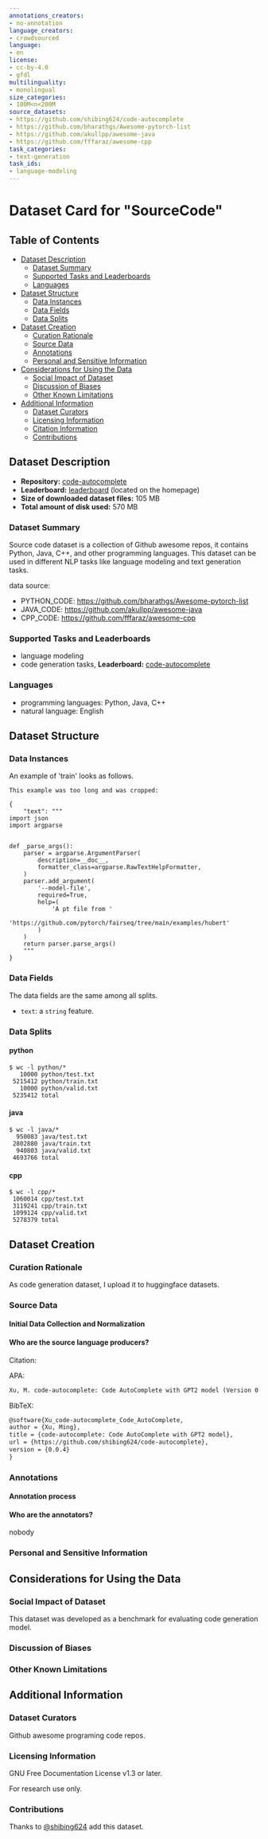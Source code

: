 ```yaml
---
annotations_creators:
- no-annotation
language_creators:
- crowdsourced
language:
- en
license:
- cc-by-4.0
- gfdl
multilinguality:
- monolingual
size_categories:
- 100M<n<200M
source_datasets:
- https://github.com/shibing624/code-autocomplete
- https://github.com/bharathgs/Awesome-pytorch-list
- https://github.com/akullpp/awesome-java
- https://github.com/fffaraz/awesome-cpp
task_categories:
- text-generation
task_ids:
- language-modeling
---
```

# Dataset Card for "SourceCode"
## Table of Contents
- [Dataset Description](#dataset-description)
  - [Dataset Summary](#dataset-summary)
  - [Supported Tasks and Leaderboards](#supported-tasks-and-leaderboards)
  - [Languages](#languages)
- [Dataset Structure](#dataset-structure)
  - [Data Instances](#data-instances)
  - [Data Fields](#data-fields)
  - [Data Splits](#data-splits)
- [Dataset Creation](#dataset-creation)
  - [Curation Rationale](#curation-rationale)
  - [Source Data](#source-data)
  - [Annotations](#annotations)
  - [Personal and Sensitive Information](#personal-and-sensitive-information)
- [Considerations for Using the Data](#considerations-for-using-the-data)
  - [Social Impact of Dataset](#social-impact-of-dataset)
  - [Discussion of Biases](#discussion-of-biases)
  - [Other Known Limitations](#other-known-limitations)
- [Additional Information](#additional-information)
  - [Dataset Curators](#dataset-curators)
  - [Licensing Information](#licensing-information)
  - [Citation Information](#citation-information)
  - [Contributions](#contributions)

## Dataset Description
- **Repository:** [code-autocomplete](https://github.com/shibing624/code-autocomplete)
- **Leaderboard:** [leaderboard](https://github.com/shibing624/code-autocomplete) (located on the homepage)
- **Size of downloaded dataset files:** 105 MB
- **Total amount of disk used:** 570 MB

### Dataset Summary

Source code dataset is a collection of Github awesome repos, it contains Python, Java, C++, and other programming languages.
This dataset can be used in different NLP tasks like language modeling and text generation tasks.

data source:

- PYTHON_CODE: https://github.com/bharathgs/Awesome-pytorch-list
- JAVA_CODE: https://github.com/akullpp/awesome-java
- CPP_CODE: https://github.com/fffaraz/awesome-cpp


### Supported Tasks and Leaderboards
- language modeling 
- code generation tasks, **Leaderboard:** [code-autocomplete](https://github.com/shibing624/code-autocomplete)

### Languages

- programming languages: Python, Java, C++
- natural language: English

## Dataset Structure
### Data Instances
An example of 'train' looks as follows.
```
This example was too long and was cropped:

{
    "text": """
import json
import argparse


def _parse_args():
    parser = argparse.ArgumentParser(
        description=__doc__,
        formatter_class=argparse.RawTextHelpFormatter,
    )
    parser.add_argument(
        '--model-file',
        required=True,
        help=(
            'A pt file from '
            'https://github.com/pytorch/fairseq/tree/main/examples/hubert'
        )
    )
    return parser.parse_args()
    """
}
```
### Data Fields
The data fields are the same among all splits.
- `text`: a `string` feature.
### Data Splits
#### python
```shell
$ wc -l python/*
   10000 python/test.txt
 5215412 python/train.txt
   10000 python/valid.txt
 5235412 total
```
#### java
```shell
$ wc -l java/*  
  950083 java/test.txt
 2802880 java/train.txt
  940803 java/valid.txt
 4693766 total
```
#### cpp
```shell
$ wc -l cpp/* 
 1060014 cpp/test.txt
 3119241 cpp/train.txt
 1099124 cpp/valid.txt
 5278379 total
```
## Dataset Creation
### Curation Rationale
As code generation dataset, I upload it to huggingface datasets.
### Source Data
#### Initial Data Collection and Normalization
#### Who are the source language producers?
Citation:

APA:
```latex
Xu, M. code-autocomplete: Code AutoComplete with GPT2 model (Version 0.0.4) [Computer software]. https://github.com/shibing624/code-autocomplete
```

BibTeX:
```latex
@software{Xu_code-autocomplete_Code_AutoComplete,
author = {Xu, Ming},
title = {code-autocomplete: Code AutoComplete with GPT2 model},
url = {https://github.com/shibing624/code-autocomplete},
version = {0.0.4}
}
```

### Annotations
#### Annotation process
#### Who are the annotators?
nobody
### Personal and Sensitive Information
## Considerations for Using the Data
### Social Impact of Dataset
This dataset was developed as a benchmark for evaluating code generation model.
### Discussion of Biases
### Other Known Limitations
## Additional Information
### Dataset Curators

Github awesome programing code repos.

### Licensing Information

GNU Free Documentation License v1.3 or later.

For research use only.

### Contributions
Thanks to [@shibing624](https://github.com/shibing624) add this dataset.
